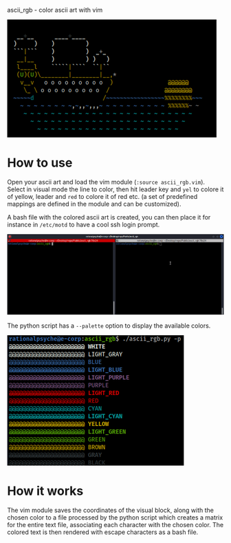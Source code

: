 ascii_rgb - color ascii art with vim

![ascii_rgb_vessel](media/vessel.png)

# How to use

Open your ascii art and load the vim module (`:source ascii_rgb.vim`). Select in visual mode the line to color, then hit leader key and `yel` to colore it of yellow, leader and `red` to colore it of red etc. (a set of predefined mappings are defined in the module and can be customized).

A bash file with the colored ascii art is created, you can then place it for instance in `/etc/motd` to have a cool ssh login prompt.

![how-to](media/demo.gif)

The python script has a `--palette` option to display the available colors.

![palette](media/palette.png)

# How it works

The vim module saves the coordinates of the visual block, along with the chosen color to a file processed by the python script which creates a matrix for the entire text file, associating each character with the chosen color. The colored text is then rendered with escape characters as a bash file.
